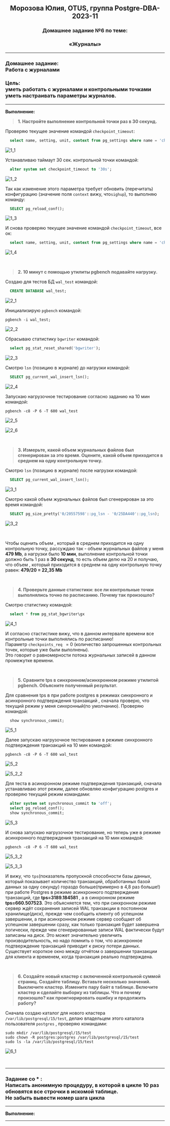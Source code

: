 **<div align="center"><h2>Морозова Юлия, OTUS, группа Postgre-DBA-2023-11</h2></div>**

**<div align=center><h3>Домашнее задание №6 по теме:</h3></div>**
**<div align=center><h3>«Журналы»</h3></div>**

***
**<h3>Домашнее задание:
<br>Работа с журналами</h3>**

**<h3>Цель:
<br>уметь работать с журналами и контрольными точками
<br>уметь настраивать параметры журналов.</h3>**

***

**Выполнение:**

>**1. Настройте выполнение контрольной точки раз в 30 секунд.**

Проверяю текущее значение командой ``checkpoint_timeout``:

```sql
  select name, setting, unit, context from pg_settings where name = 'checkpoint_timeout';
```
  ![1_1](https://github.com/Y-M-Morozova/Postgre-DBA-2023-11_OTUS_Morozova_Yulia/assets/153178571/5e71cd77-70b8-4287-817f-d9819f03d938)

Устанавливаю таймаут 30 сек. контрольной точки командой:

```sql
  alter system set checkpoint_timeout to '30s';
```

  ![1_2](https://github.com/Y-M-Morozova/Postgre-DBA-2023-11_OTUS_Morozova_Yulia/assets/153178571/cc398446-10ff-4914-a6e3-b56769215f7e)

Так как изменение этого параметра требует обновить (перечитать) конфигурацию (значение поля ``context`` вижу, что``sighup``), то выполняю команду:

```sql
  SELECT pg_reload_conf();
```

  ![1_3](https://github.com/Y-M-Morozova/Postgre-DBA-2023-11_OTUS_Morozova_Yulia/assets/153178571/b07236eb-46ab-4405-8384-3839da657ac3)

И снова проверяю текущее значение командой ``checkpoint_timeout``, все ок:

```sql
  select name, setting, unit, context from pg_settings where name = 'checkpoint_timeout';
```

  ![1_4](https://github.com/Y-M-Morozova/Postgre-DBA-2023-11_OTUS_Morozova_Yulia/assets/153178571/7d67094c-f69a-43dc-994e-9a7dbfffc53f)
  
<br/>

>**2. 10 минут c помощью утилиты pgbench подавайте нагрузку.**

Создаю для тестов БД ``wal_test`` командой:

```sql
  CREATE DATABASE wal_test;
```

![2_1](https://github.com/Y-M-Morozova/Postgre-DBA-2023-11_OTUS_Morozova_Yulia/assets/153178571/52dc566d-2604-4d45-88b8-3d2e37180292)

Инициализирую ``pgbench`` командой: 

``pgbench -i wal_test;``

  ![2_2](https://github.com/Y-M-Morozova/Postgre-DBA-2023-11_OTUS_Morozova_Yulia/assets/153178571/0f49294d-6c3c-4688-a2d1-f08ed9d32476)

Сбрасываю статистику ``bgwriter`` командой:

```sql
  select pg_stat_reset_shared('bgwriter');
```

  ![2_3](https://github.com/Y-M-Morozova/Postgre-DBA-2023-11_OTUS_Morozova_Yulia/assets/153178571/a7854ea9-8631-40f2-a981-1273eb1c581e)

Смотрю ``lsn`` (позицию в журнале) до нагрузки командой:

```sql
  SELECT pg_current_wal_insert_lsn();
```

  ![2_4](https://github.com/Y-M-Morozova/Postgre-DBA-2023-11_OTUS_Morozova_Yulia/assets/153178571/c1845d32-c9bb-48a5-83f8-fe5bb3a7ac3c)

Запускаю нагрузочное тестирование согласно заданию на 10 мин командой:

```pgbench -c8 -P 6 -T 600 wal_test```

  ![2_5](https://github.com/Y-M-Morozova/Postgre-DBA-2023-11_OTUS_Morozova_Yulia/assets/153178571/3c31bf41-322f-4b0a-b9ad-ea21c2cfe6a8)

  ![2_6](https://github.com/Y-M-Morozova/Postgre-DBA-2023-11_OTUS_Morozova_Yulia/assets/153178571/b3ab90cc-635d-4974-aa54-4652903b4c85)

<br/>

>**3. Измерьте, какой объем журнальных файлов был сгенерирован за это время. Оцените, какой объем приходится в среднем на одну контрольную точку.**

Смотрю ``lsn`` (позицию в журнале) после нагрузки командой:

```sql
  SELECT pg_current_wal_insert_lsn();
```

  ![3_1](https://github.com/Y-M-Morozova/Postgre-DBA-2023-11_OTUS_Morozova_Yulia/assets/153178571/946069a2-ddcd-4619-b91a-50aaa0299c9c)

Смотрю какой объем журнальных файлов был сгенерирован за это время командой:

```sql
  SELECT pg_size_pretty('0/20557598'::pg_lsn - '0/25DA440'::pg_lsn);
```

  ![3_2](https://github.com/Y-M-Morozova/Postgre-DBA-2023-11_OTUS_Morozova_Yulia/assets/153178571/c1613999-e02a-4d7c-8400-1d224e3b64ba)


  <br/>

Чтобы оценить объем , который в среднем приходится на одну контрольную точку, рассуждаю так - объем журнальных файлов у меня **479 Mb**, а нагрузки было **10 мин**, выполнение контрольной точки должно быть 1 раз в **30 секунд**, то есть объем делю на 20 и получаю, что объем , который приходится в среднем на одну контрольную точку равен:
**479/20 = 22,35 Mb**

<br/>

>**4. Проверьте данные статистики: все ли контрольные точки выполнялись точно по расписанию. Почему так произошло?**

Cмотрю статистику командой:

```sql
  select * from pg_stat_bgwriter\gx
```

  ![4_1](https://github.com/Y-M-Morozova/Postgre-DBA-2023-11_OTUS_Morozova_Yulia/assets/153178571/a7181042-273b-465b-bc3c-90d94e454939)

И согласно стастистике вижу, что в данном интервале времени все контрольные точки выполнялись по расписанию! 
<br>Параметр ``checkpoints_req `` = 0 (количество запрошенных контрольных точек, которые уже были выполнены).
<br>Это говорит о равномерности потока журнальных записей в данном промежутке времени.
  
  <br/>

>**5. Сравните tps в синхронном/асинхронном режиме утилитой pgbench. Объясните полученный результат.**

Для сравнения tps в при работе postgres в режимах синхронного и асинхронного подтверждения транзакций , сначала проверю, что текущий режим у меня синхронный(по умолчанию).
Проверяю командой:

```sql
  show synchronous_commit;
```

  ![5_1](https://github.com/Y-M-Morozova/Postgre-DBA-2023-11_OTUS_Morozova_Yulia/assets/153178571/e840fd81-adef-467a-a8ff-aaf542096459)

Далее запускаю нагрузочное тестирование в режиме синхронного подтверждения транзакций на 10 мин командой:

``pgbench -c8 -P 6 -T 600 wal_test``

  ![5_2](https://github.com/Y-M-Morozova/Postgre-DBA-2023-11_OTUS_Morozova_Yulia/assets/153178571/5323b30d-14e3-4eb1-965d-50a3c08316ba)

  ![5_2_2](https://github.com/Y-M-Morozova/Postgre-DBA-2023-11_OTUS_Morozova_Yulia/assets/153178571/65e38115-98cd-4011-b43a-fb421a049ac7)


Для теста в асинхронном режиме подтверждения транзакций, сначала устанавливаю этот режим, далее обновляю конфигурацию postgres и проверяю текущий режим командами:

```sql
  alter system set synchronous_commit to 'off';
  select pg_reload_conf();
  show synchronous_commit;
```

  ![5_3](https://github.com/Y-M-Morozova/Postgre-DBA-2023-11_OTUS_Morozova_Yulia/assets/153178571/744a4f9c-81ee-4c2a-83de-098f33df2dd5)

И снова запускаю нагрузочное тестирование, но теперь уже в режиме асинхронного подтверждения транзакций на 10 мин командой:

```pgbench -c8 -P 6 -T 600 wal_test```

  ![5_3_2](https://github.com/Y-M-Morozova/Postgre-DBA-2023-11_OTUS_Morozova_Yulia/assets/153178571/c7bb54d3-0b4e-430e-84c2-7cf66004065d)

  ![5_3_3](https://github.com/Y-M-Morozova/Postgre-DBA-2023-11_OTUS_Morozova_Yulia/assets/153178571/83abbfdc-679b-4a5a-a0b1-fd311ed0936f)

И вижу, что ``tps``(показатель пропускной способности базы данных, который показывает количество транзакций, обработанных базой данных за одну секунду) гораздо больше(примерно в 4,8 раз больше!) при работе Postgres в режиме асинхронного подтверждения транзакций, где **tps=3189.184581** , а в синхронном режиме **tps=660.507523**. Это объясняется тем, что при синхронном режиме сервер ждёт сохранения записей WAL транзакции в постоянном хранилище(диск), прежде чем сообщить клиенту об успешном завершении, а при асинхронном режиме сервер сообщает об успешном завершении сразу, как только транзакция будет завершена логически, прежде чем сгенерированные записи WAL фактически будут записаны на диск. Это может значительно увеличить производительность, но надо помнить о том, что асинхронное подтверждение транзакций приводит к риску потери данных. Существует короткое окно между отчётом о завершении транзакции для клиента и временем, когда транзакция реально подтверждена.

<br/>

>**6. Создайте новый кластер с включенной контрольной суммой страниц. Создайте таблицу. Вставьте несколько значений. Выключите кластер. Измените пару байт в таблице. Включите кластер и сделайте выборку из таблицы. Что и почему произошло? как проигнорировать ошибку и продолжить работу?**

Сначала создаю каталог для нового кластера ``/var/lib/postgresql/15/test``, делаю владельцем этого каталога пользователя ``postgres`` , проверяю  командами:

``sudo mkdir /var/lib/postgresql/15/test``
<br>``sudo chown -R postgres:postgres /var/lib/postgresql/15/test``
<br>``sudo ls -la /var/lib/postgresql/15/test``

  ![6_1](https://github.com/Y-M-Morozova/Postgre-DBA-2023-11_OTUS_Morozova_Yulia/assets/153178571/70e8ae8c-8ffe-4ff2-9742-cddd87390e90)
  

<br/> 






***
**<h3> Задание со * :
<br>Написать анонимную процедуру, в которой в цикле 10 раз обновятся все строчки в искомой таблице.
<br>Не забыть вывести номер шага цикла</h3>**
***

**Выполнение:**


***

